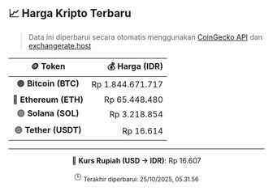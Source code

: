 

<!-- HARGA_KRIPTO -->
## 📈 Harga Kripto Terbaru

> Data ini diperbarui secara otomatis menggunakan [CoinGecko API](https://www.coingecko.com/) dan [exchangerate.host](https://exchangerate.host/)

<div align="center">

| 🪙 Token | 💰 Harga (IDR) |
|:------:|---------------:|
| 🟠 **Bitcoin (BTC)**   | Rp 1.844.671.717 |
| 🔵 **Ethereum (ETH)**  | Rp 65.448.480 |
| 🟣 **Solana (SOL)**    | Rp 3.218.854 |
| 🟢 **Tether (USDT)**   | Rp 16.614 |

---

💱 **Kurs Rupiah (USD → IDR)**: Rp 16.607

🕒 <sub>Terakhir diperbarui: 25/10/2025, 05.31.56</sub>

</div>
<!-- /HARGA_KRIPTO -->